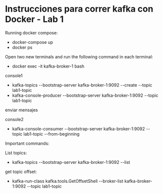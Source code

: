 # Instrucciones para correr kafka con Docker - Lab 1

Running docker compose:

- docker-compose up
- docker ps

Open two new terminals and run the following command in each terminal: 
- docker exec -it kafka-broker-1 bash  

console1

- kafka-topics --bootstrap-server kafka-broker-1:9092 --create --topic lab1-topic
- kafka-console-producer --bootstrap-server kafka-broker-1:9092 --topic lab1-topic

enviar mensajes

console2

- kafka-console-consumer --bootstrap-server kafka-broker-1:9092 --topic lab1-topic --from-beginning

Important commands: 

List topics:

- kafka-topics  --bootstrap-server kafka-broker-1:9092 --list

get topic offset:

- kafka-run-class kafka.tools.GetOffsetShell --broker-list kafka-broker-1:9092 --topic lab1-topic